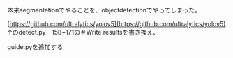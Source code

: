 
本来segmentationでやることを、objectdetectionでやってしまった。

[https://github.com/ultralytics/yolov5](https://github.com/ultralytics/yolov5)
↑のdetect.py　158~171の＃Write resultsを書き換え、

guide.pyを追加する
